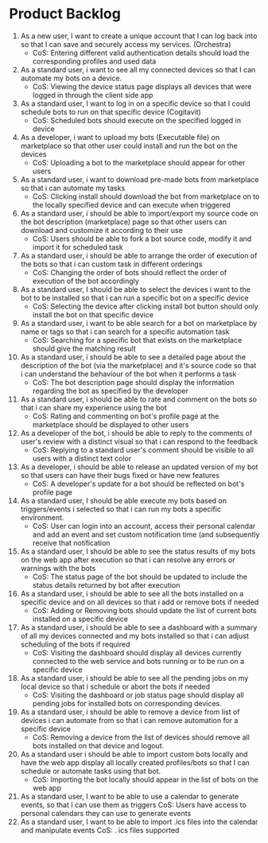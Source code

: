 # Product Backlog

1. As a new user, I want to create a unique account that I can log back into so that I can save and securely access my services. (Orchestra)
    - CoS: Entering different valid authentication details should load the corresponding  profiles and used data
2. As a standard user, i want to see all my connected devices so that I can automate my bots on a device.  
    - CoS: Viewing the device status page displays all devices that were logged in through the client side app
3. As a standard user, I want to log in on a specific device so that I could schedule bots to run on that specific device (Cogitavit)
    - CoS: Scheduled bots should execute on the specified logged in device 
4. As a developer, i want to upload my bots (Executable file) on marketplace so that other user could install and run the bot on the devices
    - CoS: Uploading a bot to the marketplace should appear for other users 
5. As a standard user, i want to download pre-made bots from marketplace so that i can automate my tasks
    - CoS: Clicking install should download the bot from marketplace on to the locally specified device and can execute when triggered 
6. As a standard user, i should be able to import/export my source code on the bot description (marketplace) page so that other users can download and customize it according to their use
    - CoS: Users should be able to fork a bot source code, modify it and import it for scheduled task  
7. As a standard user, i should be able to arrange the order of execution of the bots so that i can custom task in different orderings
    - CoS: Changing the order of bots should reflect the order of execution of the bot accordingly    
8. As a standard user, I should be able to select the devices i want to the bot to be installed so that i can run a specific bot on a specific device
    - CoS: Selecting the device after clicking install bot button should only install the bot on that specific device
9. As a standard user, i want to be able search for a bot on marketplace by name or tags so that i can search for a specific automation task
    - CoS: Searching for a specific bot that exists on the marketplace should give the matching result 
10. As a standard user, i should be able to see a detailed page about the description of the bot (via the marketplace) and it's source code so that i can understand the behaviour of the bot when it performs a task
    - CoS: The bot description page should display the information regarding the bot as specified by the developer 
11. As a standard user, i should be able to rate and comment on the bots so that i can share my experience using the bot
    - CoS: Rating and commenting on bot's profile page at the marketplace should be displayed to other users 
12. As a developer of the bot, i should be able to reply to the comments of user's review with a distinct visual so that i can respond to the feedback
    - CoS: Replying to a standard user's comment should be visible to all users with a distinct text color 
13. As a developer, i should be able to release an updated version of my bot so that users can have their bugs fixed or have new features
    - CoS: A developer's update for a bot should be reflected on bot's profile page
14. As a standard user, I should be able execute my bots based on triggers/events i selected so that i can run my bots a specific environment.
    - CoS: User can login into an account, access their personal calendar and add an event and set custom notification time (and subsequently receive that notification
15. As a standard user, I should be able to see the status results of my bots on the web app after execution so that i can resolve any errors or warnings with the bots 
    - CoS: The status page of the bot should be updated to include the status details returned by bot after execution 
16. As a standard user, i should be able to see all the bots installed on a specific device and on all devices so that i add or remove bots if needed
    - CoS: Adding or Removing bots should update the list of current bots installed on a specific device
17. As a standard user, i should be able to see a dashboard with a summary of all my devices connected and my bots installed so that i can adjust scheduling of the bots if required 
    - CoS: Visiting the dashboard should display all devices currently connected to the web service and bots running or to be run on a specific device 
18. As a standard user, i should be able to see all the pending jobs on my local device so that i schedule or abort the bots if needed
    - CoS: Visiting the dashboard or job status page should display all pending jobs for installed bots on corresponding devices.
19. As a standard user, i should be able to remove a device from list of devices i can automate from so that i can remove automation for a specific device 
    - CoS: Removing a device from the list of devices should remove all bots installed on that device and logout.
20. As a standard user i should be able to import custom bots locally and have the web app display all locally created profiles/bots so that I can schedule or automate tasks using that bot.
    - CoS: Importing the bot locally should appear in the list of bots on the web app
21. As a standard user, I want to be able to use a calendar to generate events, so that I can use them as triggers
CoS: Users have access to personal calendars they can use to generate events
22. As a standard user, I want to be able to import .ics files into the calendar and manipulate events
CoS: . ics files supported

